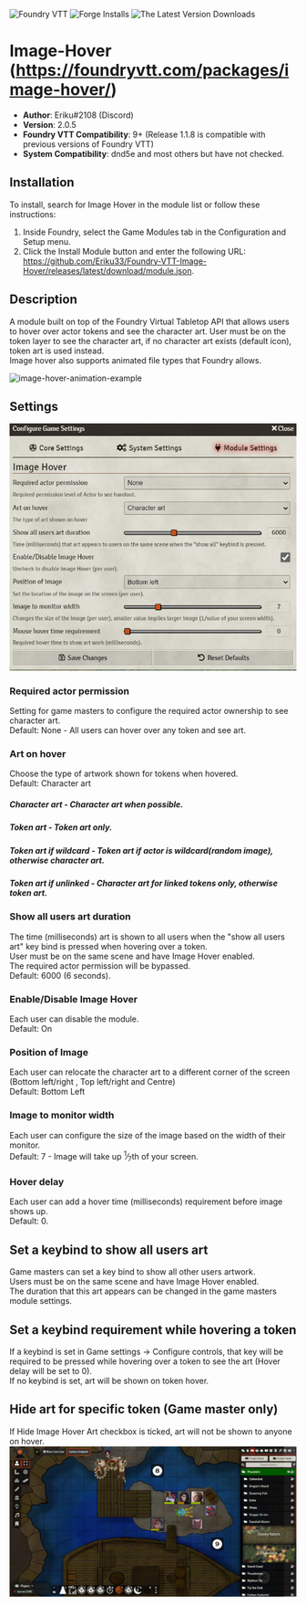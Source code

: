 ![Foundry VTT](https://img.shields.io/badge/Foundry-v9-informational)
![Forge Installs](https://img.shields.io/badge/dynamic/json?label=Forge%20Installs&query=package.installs&suffix=%25&url=https%3A%2F%2Fforge-vtt.com%2Fapi%2Fbazaar%2Fpackage%2Fimage-hover&colorB=4aa94a)
![The Latest Version Downloads](https://img.shields.io/badge/dynamic/json?label=Latest%20version%20users&query=$[0].assets[?(@.name.includes(%27.zip%27))].download_count&url=https%3A%2F%2Fapi.github.com%2Frepos%2FEriku33%2FFoundry-VTT-Image-Hover%2Freleases)
# Image-Hover (https://foundryvtt.com/packages/image-hover/)

* **Author**: Eriku#2108 (Discord)
* **Version**: 2.0.5
* **Foundry VTT Compatibility**: 9+ (Release 1.1.8 is compatible with previous versions of Foundry VTT)
* **System Compatibility**: dnd5e and most others but have not checked.
## Installation
To install, search for Image Hover in the module list or follow these instructions:

1.  Inside Foundry, select the Game Modules tab in the Configuration and Setup menu.
2.  Click the Install Module button and enter the following URL:<br>https://github.com/Eriku33/Foundry-VTT-Image-Hover/releases/latest/download/module.json.

## Description
A module built on top of the Foundry Virtual Tabletop API that allows users to hover over actor tokens and see the character art.
User must be on the token layer to see the character art, if no character art exists (default icon), token art is used instead.<br>
Image hover also supports animated file types that Foundry allows.  

![image-hover-animation-example](pics/image-hover-v2.0.1-example.gif)

## Settings
![preview](pics/image-hover-v2.0.5-settings.PNG?raw=true)
### Required actor permission
Setting for game masters to configure the required actor ownership to see character art.<br>
Default: None - All users can hover over any token and see art.
### Art on hover
Choose the type of artwork shown for tokens when hovered.<br>
Default: Character art
##### Character art - Character art when possible.
##### Token art - Token art only.
##### Token art if wildcard - Token art if actor is wildcard(random image), otherwise character art.
##### Token art if unlinked - Character art for linked tokens only, otherwise token art.
### Show all users art duration
The time (milliseconds) art is shown to all users when the "show all users art" key bind is pressed when hovering over a token.<br>
User must be on the same scene and have Image Hover enabled.<br>
The required actor permission will be bypassed.<br>
Default: 6000 (6 seconds).
### Enable/Disable Image Hover
Each user can disable the module.<br>
Default: On
### Position of Image
Each user can relocate the character art to a different corner of the screen (Bottom left/right , Top left/right and Centre)<br>
Default: Bottom Left
### Image to monitor width
Each user can configure the size of the image based on the width of their monitor.<br>
Default: 7 - Image will take up <sup>1</sup>&frasl;<sub>7</sub>th of your screen.
### Hover delay 
Each user can add a hover time (milliseconds) requirement before image shows up.<br>
Default: 0.
## Set a keybind to show all users art
Game masters can set a key bind to show all other users artwork.<br>
Users must be on the same scene and have Image Hover enabled.<br>
The duration that this art appears can be changed in the game masters module settings.
## Set a keybind requirement while hovering a token
If a keybind is set in Game settings -> Configure controls, that key will be required to be pressed while hovering 
over a token to see the art (Hover delay will be set to 0).<br>
If no keybind is set, art will be shown on token hover.

## Hide art for specific token (Game master only)
If Hide Image Hover Art checkbox is ticked, art will not be shown to anyone on hover.<br>
![image-hover-settings-example](pics/image-hover-token-setting.gif)
